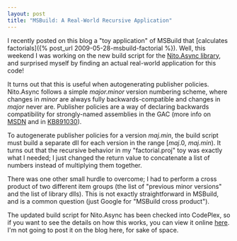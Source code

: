 ```yaml
---
layout: post
title: "MSBuild: A Real-World Recursive Application"
---
```

I recently posted on this blog a "toy application" of MSBuild that [calculates factorials]({% post_url 2009-05-28-msbuild-factorial %}). Well, this weekend I was working on the new build script for the [Nito.Async library](http://nitoasync.codeplex.com/), and surprised myself by finding an actual real-world application for this code!

It turns out that this is useful when autogenerating publisher policies. Nito.Async follows a simple _major.minor_ version numbering scheme, where changes in _minor_ are always fully backwards-compatible and changes in _major_ never are. Publisher policies are a way of declaring backwards compatibility for strongly-named assemblies in the GAC (more info on [MSDN](http://msdn.microsoft.com/en-us/library/dz32563a.aspx) and in [KB891030](http://support.microsoft.com/kb/891030)).

To autogenerate publisher policies for a version _maj.min_, the build script must build a separate dll for each version in the range [_maj_.0, _maj.min_). It turns out that the recursive behavior in my "factorial.proj" toy was exactly what I needed; I just changed the return value to concatenate a list of numbers instead of multiplying them together.

There was one other small hurdle to overcome; I had to perform a cross product of two different item groups (the list of "previous minor versions" and the list of library dlls). This is not exactly straightforward in MSBuild, and is a common question (just Google for "MSBuild cross product").

The updated build script for Nito.Async has been checked into CodePlex, so if you want to see the details on how this works, you can view it online [here](http://nitoasync.codeplex.com/SourceControl/changeset/view/17989#324550). I'm not going to post it on the blog here, for sake of space.

